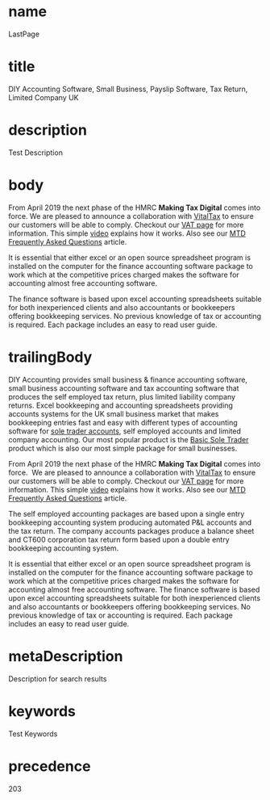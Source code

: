 # name
LastPage

# title
DIY Accounting Software, Small Business, Payslip Software, Tax Return, Limited Company UK

# description
Test Description

# body
<p>
    From April 2019 the next phase of the HMRC <strong>Making Tax Digital</strong> comes into force. We are&nbsp;pleased to announce a collaboration with <a href="https://vitaltax.uk" rel="nofollow">VitalTax</a>&nbsp;to ensure our customers will be able to comply.&nbsp;Checkout our <a href="feature.html?feature=VatReturnsFeature.html">VAT page</a> for more information.&nbsp;This simple <a href="https://www.youtube.com/watch?v=CICcNDcc1Hg" rel="nofollow">video</a> explains how it works. Also see our <a href="article.html?article=AccountingForVATWithMakingTaxDigitalArticle">MTD Frequently Asked Questions</a> article.
</p>
<p>It is essential that either excel or an open source spreadsheet program is installed on the computer for the finance accounting software package to work which at the competitive prices charged makes the software for accounting almost free accounting software.</p>
<p>The finance software is based upon excel accounting spreadsheets suitable for both inexperienced clients and also accountants or bookkeepers offering bookkeeping services. No previous knowledge of tax or accounting is required. Each package includes an easy to read user guide.</p>


# trailingBody
<p>
    DIY Accounting provides small business &amp; finance accounting software, small business accounting software and tax accounting software that produces the self employed tax return, plus limited liability company returns. Excel bookkeeping and accounting spreadsheets providing accounts systems for the UK small business market that makes bookkeeping entries fast and easy with different types of accounting software for <a href="product.html?product=BasicSoleTraderProduct">sole trader accounts</a>, self employed accounts and limited company accounting. Our most popular product is the&nbsp;<a href="product.html?product=BasicSoleTraderProduct">Basic Sole Trader</a> product which is also our most simple package for small businesses.&nbsp;
</p>
<p>
    From April 2019 the next phase of the HMRC <strong>Making Tax Digital</strong> comes into force.&nbsp; We are&nbsp;pleased to announce a collaboration with <a href="https://vitaltax.uk">VitalTax</a>&nbsp;to ensure our customers will be able to comply.&nbsp;Checkout our <a href="feature.html?feature=VatFeature">VAT page</a> for more information.&nbsp;This simple <a href="https://www.youtube.com/watch?v=CICcNDcc1Hg">video</a> explains how it works. Also see our <a href="article.html?article=AccountingForVATWithMakingTaxDigitalArticle">MTD Frequently Asked Questions</a> article.
</p>
<p>The self employed accounting packages are based upon a single entry bookkeeping accounting system producing automated P&amp;L accounts and the tax return. The company accounts packages produce a balance sheet and CT600 corporation tax return form based upon a double entry bookkeeping accounting system.</p>
<p>It is essential that either excel or an open source spreadsheet program is installed on the computer for the finance accounting software package to work which at the competitive prices charged makes the software for accounting almost free accounting software. The finance software is based upon excel accounting spreadsheets suitable for both inexperienced clients and also accountants or bookkeepers offering bookkeeping services. No previous knowledge of tax or accounting is required. Each package includes an easy to read user guide.</p>


# metaDescription
Description for search results

# keywords
Test Keywords

# precedence
203
